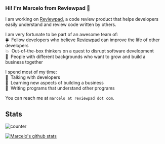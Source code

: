 ### Hi! I'm Marcelo from Reviewpad 👋 

I am working on [Reviewpad](https://reviewpad.com), a code review product that helps developers easily understand and review code written by others. 

I am very fortunate to be part of an awesome team of:  
:four_leaf_clover:&nbsp;&nbsp;Fellow developers who believe [Reviewpad](https://reviewpad.com) can improve the life of other developers  
:boom:&nbsp;&nbsp;Out-of-the-box thinkers on a quest to disrupt software development   
:roller_coaster:&nbsp;&nbsp;People with different backgrounds who want to grow and build a business together   

I spend most of my time:  
:busts_in_silhouette:&nbsp;&nbsp;Talking with developers  
:school_satchel:&nbsp;&nbsp;Learning new aspects of building a business   
:sparkler:&nbsp;&nbsp;Writing programs that understand other programs

You can reach me at `marcelo at reviewpad dot com`.  

## Stats

![counter](http://enhjh53jo9zumy3.m.pipedream.net.m.pipedream.net)

[![Marcelo's github stats](https://github-readme-stats.vercel.app/api?username=marcelosousa&show_icons=true&hide_border=true)](https://github.com/anuraghazra/github-readme-stats)

